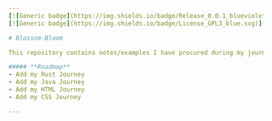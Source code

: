 ```yaml
---
[![Generic badge](https://img.shields.io/badge/Release_0.0.1_blueviolet.svg)](https://shields.io/)
[![Generic badge](https://img.shields.io/badge/License_GPL3_blue.svg)](https://shields.io/)

# Blossom-Bloom

This repository contains notes/examples I have procured during my journey learning various coding languages.

##### **Roadmap**
- Add my Rust Journey
- Add my Java Journey
- Add my HTML Journey
- Add my CSS Journey

---
```

